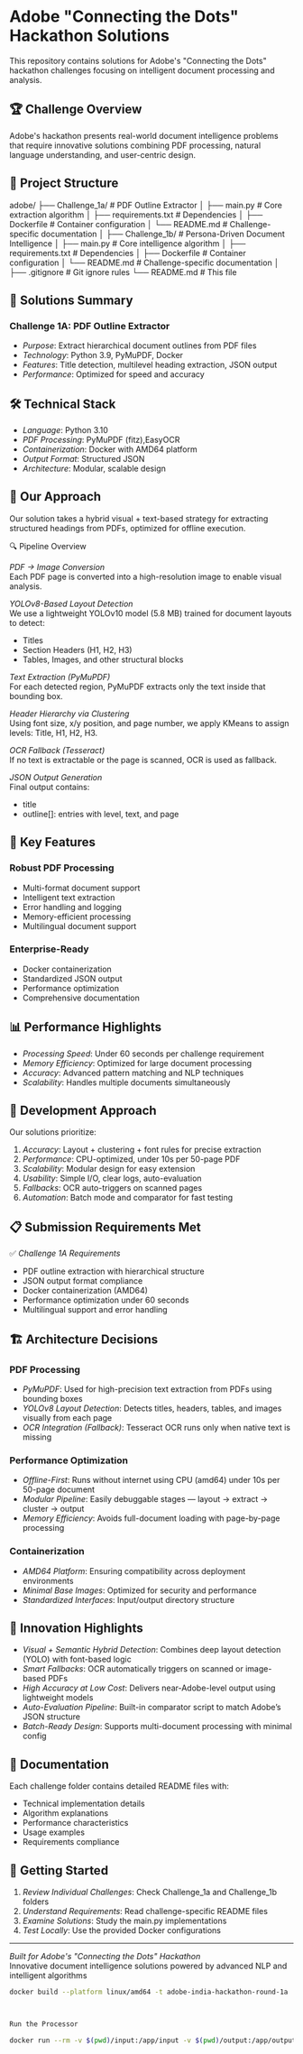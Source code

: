 # Adobe "Connecting the Dots" Hackathon Solutions

This repository contains solutions for Adobe's "Connecting the Dots" hackathon challenges focusing on intelligent document processing and analysis.

## 🏆 Challenge Overview

Adobe's hackathon presents real-world document intelligence problems that require innovative solutions combining PDF processing, natural language understanding, and user-centric design.

## 📁 Project Structure


adobe/
├── Challenge_1a/          # PDF Outline Extractor
│   ├── main.py           # Core extraction algorithm
│   ├── requirements.txt  # Dependencies
│   ├── Dockerfile        # Container configuration
│   └── README.md         # Challenge-specific documentation
│
├── Challenge_1b/          # Persona-Driven Document Intelligence
│   ├── main.py           # Core intelligence algorithm
│   ├── requirements.txt  # Dependencies
│   ├── Dockerfile        # Container configuration
│   └── README.md         # Challenge-specific documentation
│
├── .gitignore            # Git ignore rules
└── README.md             # This file


## 🚀 Solutions Summary

### Challenge 1A: PDF Outline Extractor
- *Purpose*: Extract hierarchical document outlines from PDF files
- *Technology*: Python 3.9, PyMuPDF, Docker
- *Features*: Title detection, multilevel heading extraction, JSON output
- *Performance*: Optimized for speed and accuracy

## 🛠 Technical Stack

- *Language*: Python 3.10
- *PDF Processing*: PyMuPDF (fitz),EasyOCR
- *Containerization*: Docker with AMD64 platform
- *Output Format*: Structured JSON
- *Architecture*: Modular, scalable design

## 🧠 Our Approach
Our solution takes a hybrid visual + text-based strategy for extracting structured headings from PDFs, optimized for offline execution.

🔍 Pipeline Overview

*PDF → Image Conversion*  
Each PDF page is converted into a high-resolution image to enable visual analysis.

*YOLOv8-Based Layout Detection*  
We use a lightweight YOLOv10 model (5.8 MB) trained for document layouts to detect:
- Titles
- Section Headers (H1, H2, H3)
- Tables, Images, and other structural blocks

*Text Extraction (PyMuPDF)*  
For each detected region, PyMuPDF extracts only the text inside that bounding box.

*Header Hierarchy via Clustering*  
Using font size, x/y position, and page number, we apply KMeans to assign levels: Title, H1, H2, H3.

*OCR Fallback (Tesseract)*  
If no text is extractable or the page is scanned, OCR is used as fallback.

*JSON Output Generation*  
Final output contains:
- title
- outline[]: entries with level, text, and page

## 🎯 Key Features

### Robust PDF Processing
- Multi-format document support
- Intelligent text extraction
- Error handling and logging
- Memory-efficient processing
- Multilingual document support
  
### Enterprise-Ready
- Docker containerization
- Standardized JSON output
- Performance optimization
- Comprehensive documentation

## 📊 Performance Highlights

- *Processing Speed*: Under 60 seconds per challenge requirement
- *Memory Efficiency*: Optimized for large document processing
- *Accuracy*: Advanced pattern matching and NLP techniques
- *Scalability*: Handles multiple documents simultaneously

## 🔧 Development Approach

Our solutions prioritize:

1. *Accuracy*: Layout + clustering + font rules for precise extraction
2. *Performance*: CPU-optimized, under 10s per 50-page PDF
3. *Scalability*: Modular design for easy extension
4. *Usability*: Simple I/O, clear logs, auto-evaluation
5. *Fallbacks*: OCR auto-triggers on scanned pages
6. *Automation*: Batch mode and comparator for fast testing

## 📋 Submission Requirements Met

✅ *Challenge 1A Requirements*
- PDF outline extraction with hierarchical structure
- JSON output format compliance
- Docker containerization (AMD64)
- Performance optimization under 60 seconds
- Multilingual support and error handling

## 🏗 Architecture Decisions

### PDF Processing
- *PyMuPDF*: Used for high-precision text extraction from PDFs using bounding boxes
- *YOLOv8 Layout Detection*: Detects titles, headers, tables, and images visually from each page
- *OCR Integration (Fallback)*: Tesseract OCR runs only when native text is missing

### Performance Optimization

- *Offline-First*: Runs without internet using CPU (amd64) under 10s per 50-page document
- *Modular Pipeline*: Easily debuggable stages — layout → extract → cluster → output
- *Memory Efficiency*: Avoids full-document loading with page-by-page processing

### Containerization
- *AMD64 Platform*: Ensuring compatibility across deployment environments
- *Minimal Base Images*: Optimized for security and performance
- *Standardized Interfaces*: Input/output directory structure

## 🎉 Innovation Highlights

- *Visual + Semantic Hybrid Detection*: Combines deep layout detection (YOLO) with      font-based logic
- *Smart Fallbacks*: OCR automatically triggers on scanned or image-based PDFs
- *High Accuracy at Low Cost*: Delivers near-Adobe-level output using lightweight models
- *Auto-Evaluation Pipeline*: Built-in comparator script to match Adobe’s JSON structure
- *Batch-Ready Design*: Supports multi-document processing with minimal config

## 📝 Documentation

Each challenge folder contains detailed README files with:
- Technical implementation details
- Algorithm explanations
- Performance characteristics
- Usage examples
- Requirements compliance

## 🔗 Getting Started

1. *Review Individual Challenges*: Check Challenge_1a and Challenge_1b folders
2. *Understand Requirements*: Read challenge-specific README files
3. *Examine Solutions*: Study the main.py implementations
4. *Test Locally*: Use the provided Docker configurations

---

*Built for Adobe's "Connecting the Dots" Hackathon*  
Innovative document intelligence solutions powered by advanced NLP and intelligent algorithms

```bash
docker build --platform linux/amd64 -t adobe-india-hackathon-round-1a .



Run the Processor

docker run --rm -v $(pwd)/input:/app/input -v $(pwd)/output:/app/output --network none adobe-india-hackathon-round-1a:somerandomidentifier
```
